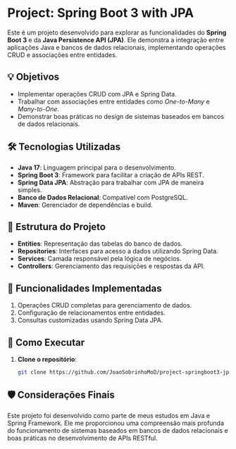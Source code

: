 # Project: Spring Boot 3 with JPA

Este é um projeto desenvolvido para explorar as funcionalidades do **Spring Boot 3** e da **Java Persistence API (JPA)**. Ele demonstra a integração entre aplicações Java e bancos de dados relacionais, implementando operações CRUD e associações entre entidades.

## 💡 Objetivos
- Implementar operações CRUD com JPA e Spring Data.
- Trabalhar com associações entre entidades como *One-to-Many* e *Many-to-One*.
- Demonstrar boas práticas no design de sistemas baseados em bancos de dados relacionais.

## 🛠️ Tecnologias Utilizadas
- **Java 17**: Linguagem principal para o desenvolvimento.
- **Spring Boot 3**: Framework para facilitar a criação de APIs REST.
- **Spring Data JPA**: Abstração para trabalhar com JPA de maneira simples.
- **Banco de Dados Relacional**: Compatível com PostgreSQL.
- **Maven**: Gerenciador de dependências e build.

## 📂 Estrutura do Projeto
- **Entities**: Representação das tabelas do banco de dados.
- **Repositories**: Interfaces para acesso a dados utilizando Spring Data.
- **Services**: Camada responsável pela lógica de negócios.
- **Controllers**: Gerenciamento das requisições e respostas da API.

## 📝 Funcionalidades Implementadas
1. Operações CRUD completas para gerenciamento de dados.
2. Configuração de relacionamentos entre entidades.
3. Consultas customizadas usando Spring Data JPA.

## 🔗 Como Executar
1. **Clone o repositório**:
   ```bash
   git clone https://github.com/JoaoSobrinhoMoD/project-springboot3-jpa.git

## 🛡️ Considerações Finais
Este projeto foi desenvolvido como parte de meus estudos em Java e Spring Framework. Ele me proporcionou uma compreensão mais profunda do funcionamento de sistemas baseados em bancos de dados relacionais e boas práticas no desenvolvimento de APIs RESTful.
